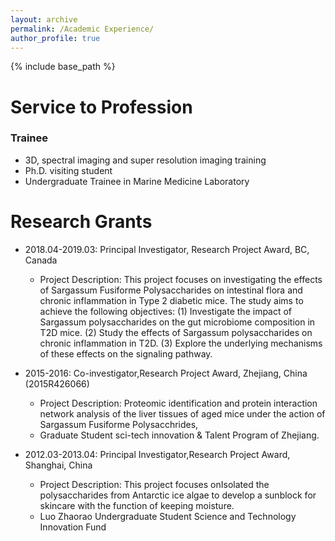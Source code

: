 ```yaml
---
layout: archive
permalink: /Academic Experience/
author_profile: true
---
```


{% include base_path %}

Service to Profession
=======

### Trainee ###
* 3D, spectral imaging and super resolution imaging training
* Ph.D. visiting student
* Undergraduate Trainee in Marine Medicine Laboratory

Research Grants
======
* 2018.04-2019.03: Principal Investigator, Research Project Award, BC, Canada
  * Project Description: This project focuses on investigating the effects of Sargassum Fusiforme Polysaccharides on intestinal flora and chronic inflammation in Type 2  diabetic mice. The study aims to achieve the following objectives: (1) Investigate the impact of Sargassum polysaccharides on the gut microbiome composition in T2D mice. (2) Study the effects of Sargassum polysaccharides on chronic inflammation in T2D. (3) Explore the underlying mechanisms of these effects on the signaling pathway.

* 2015-2016: Co-investigator,Research Project Award, Zhejiang, China (2015R426066)
  * Project Description: Proteomic identification and protein interaction network analysis of the liver tissues of aged mice under the action of Sargassum Fusiforme Polysacchrides, 
  * Graduate Student sci-tech innovation & Talent Program of Zhejiang.
  
* 2012.03-2013.04: Principal Investigator,Research Project Award, Shanghai, China
  * Project Description: This project focuses onIsolated the polysaccharides from Antarctic ice algae to develop a sunblock for skincare with the function of keeping moisture.
  * Luo Zhaorao Undergraduate Student Science and Technology Innovation Fund

